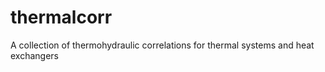 thermalcorr
===========

A collection of thermohydraulic correlations for thermal systems and heat exchangers
